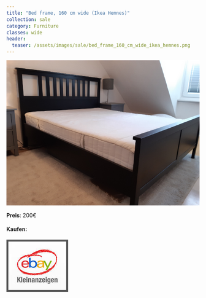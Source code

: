 ```yaml
---
title: "Bed frame, 160 cm wide (Ikea Hemnes)"
collection: sale
category: Furniture
classes: wide
header: 
  teaser: /assets/images/sale/bed_frame_160_cm_wide_ikea_hemnes.png
---
```




<a href="">
  <img src="/assets/images/sale/bed_frame_160_cm_wide_ikea_hemnes.png" alt="Bed frame, 160 cm wide (Ikea Hemnes)">
</a>

**Preis**: 200€


#### Kaufen:
<a href="">
  <img src="/assets/images/ebay.png" alt="Ebay Kleinanzeigen" style="border: 5px solid #555">
</a>

